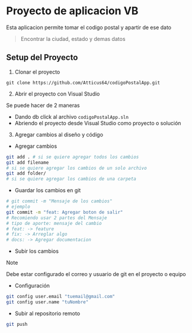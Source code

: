 # Proyecto de aplicacion VB 

Esta aplicacion permite tomar el codigo postal
y apartir de ese dato 
> Encontrar la ciudad, estado y demas datos

## Setup del Proyecto

1. Clonar el proyecto 

```pwsh
git clone https://github.com/Atticus64/codigoPostalApp.git
```

2. Abrir el proyecto con Visual Studio 

Se puede hacer de 2 maneras 

* Dando db click al archivo `codigoPostalApp.sln`  
* Abriendo el proyecto desde Visual Studio como proyecto o solución

3. Agregar cambios al diseño y código

* Agregar cambios

```bash
git add . # si se quiere agregar todos los cambios
git add filename 
# si se quiere agregar los cambios de un solo archivo
git add folder/
# si se quiere agregar los cambios de una carpeta
```

* Guardar los cambios en git

```bash
# git commit -m "Mensaje de los cambios"
# ejemplo
git commit -m "feat: Agregar boton de salir"
# Recomiendo usar 2 partes del Mensaje
# tipo de aporte: mensaje del cambio
# feat: -> feature
# fix: -> Arreglar algo
# docs: -> Agregar documentacion
```

* Subir los cambios

> [!NOTE]
> Debe estar configurado el correo y usuario de git en el proyecto o equipo

* Configuración

```bash
git config user.email "tuemail@gmail.com"
git config user.name "tuNombre"
```

* Subir al repositorio remoto

```bash
git push 
```

